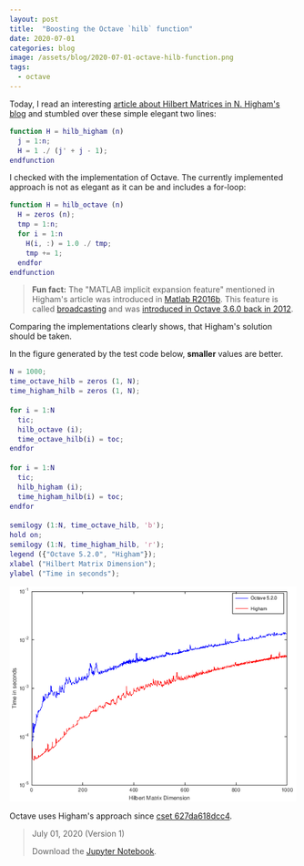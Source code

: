 ```yaml
---
layout: post
title:  "Boosting the Octave `hilb` function"
date: 2020-07-01
categories: blog
image: /assets/blog/2020-07-01-octave-hilb-function.png
tags:
  - octave
---
```


Today, I read an interesting
[article about Hilbert Matrices in N. Higham's blog](https://nhigham.com/2020/06/30/what-is-the-hilbert-matrix)
and stumbled over these simple elegant two lines:


```matlab
function H = hilb_higham (n)
  j = 1:n;
  H = 1 ./ (j' + j - 1);
endfunction
```

I checked with the implementation of Octave.
The currently implemented approach is not as elegant as it can be
and includes a for-loop:


```matlab
function H = hilb_octave (n)
  H = zeros (n);
  tmp = 1:n;
  for i = 1:n
    H(i, :) = 1.0 ./ tmp;
    tmp += 1;
  endfor
endfunction
```

> **Fun fact:** The "MATLAB implicit expansion feature" mentioned in Higham's
> article was introduced in
> [Matlab R2016b](https://nhigham.com/2016/09/20/implicit-expansion-matlab-r2016b/).
> This feature is called
> [broadcasting](https://octave.org/doc/v5.2.0/Broadcasting.html)
> and was
> [introduced in Octave 3.6.0 back in 2012](https://wiki.octave.org/Release_History#3.x_series).

Comparing the implementations clearly shows,
that Higham's solution should be taken.

In the figure generated by the test code below, **smaller** values are better.


```matlab
N = 1000;
time_octave_hilb = zeros (1, N);
time_higham_hilb = zeros (1, N);

for i = 1:N
  tic;
  hilb_octave (i);
  time_octave_hilb(i) = toc;
endfor

for i = 1:N
  tic;
  hilb_higham (i);
  time_higham_hilb(i) = toc;
endfor

semilogy (1:N, time_octave_hilb, 'b');
hold on;
semilogy (1:N, time_higham_hilb, 'r');
legend ({"Octave 5.2.0", "Higham"});
xlabel ("Hilbert Matrix Dimension");
ylabel ("Time in seconds");
```


![png](/assets/blog/2020-07-01-octave-hilb-function.png)


Octave uses Higham's approach since [cset 627da618dcc4](https://hg.savannah.gnu.org/hgweb/octave/rev/627da618dcc4).

> July 01, 2020 (Version 1)
>
> Download the [Jupyter Notebook](https://siko1056.github.io/assets/jupyter/2020-07-01-octave-hilb-function.ipynb).
